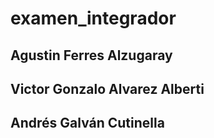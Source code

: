 # examen_integrador
## Agustin Ferres Alzugaray
## Victor Gonzalo Alvarez Alberti
## Andrés Galván Cutinella
